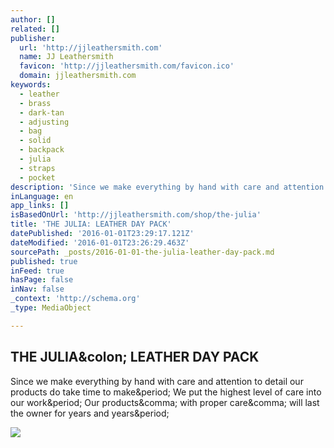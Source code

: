 ```yaml
---
author: []
related: []
publisher:
  url: 'http://jjleathersmith.com'
  name: JJ Leathersmith
  favicon: 'http://jjleathersmith.com/favicon.ico'
  domain: jjleathersmith.com
keywords:
  - leather
  - brass
  - dark-tan
  - adjusting
  - bag
  - solid
  - backpack
  - julia
  - straps
  - pocket
description: 'Since we make everything by hand with care and attention to detail our products do take time to make. We put the highest level of care into our work. Our products, with proper care, will last the owner for years and years.'
inLanguage: en
app_links: []
isBasedOnUrl: 'http://jjleathersmith.com/shop/the-julia'
title: 'THE JULIA: LEATHER DAY PACK'
datePublished: '2016-01-01T23:29:17.121Z'
dateModified: '2016-01-01T23:26:29.463Z'
sourcePath: _posts/2016-01-01-the-julia-leather-day-pack.md
published: true
inFeed: true
hasPage: false
inNav: false
_context: 'http://schema.org'
_type: MediaObject

---
```

<article style=""><h1>THE JULIA&amp;colon; LEATHER DAY PACK</h1><p>Since we make everything by hand with care and attention to detail our products do take time to make&amp;period; We put the highest level of care into our work&amp;period; Our products&amp;comma; with proper care&amp;comma; will last the owner for years and years&amp;period;</p><img src="https://static1.squarespace.com/static/55d27f7be4b0e20eb50f27d4/55d5157ce4b036ba5df81d9f/55d51c1de4b0c18ea4199038/1450054633621/?format=1000w" /></article>
